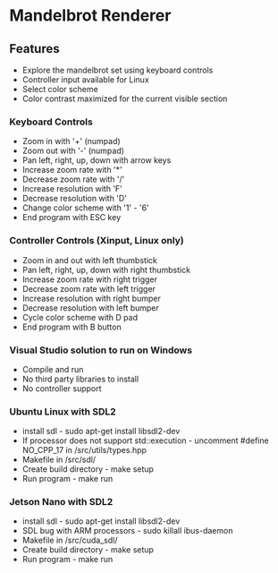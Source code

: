 # Mandelbrot Renderer

## Features
* Explore the mandelbrot set using keyboard controls
* Controller input available for Linux
* Select color scheme
* Color contrast maximized for the current visible section


### Keyboard Controls
* Zoom in with '+' (numpad)
* Zoom out with '-' (numpad)
* Pan left, right, up, down with arrow keys
* Increase zoom rate with '*'
* Decrease zoom rate with '/'
* Increase resolution with 'F'
* Decrease resolution with 'D'
* Change color scheme with '1' - '6'
* End program with ESC key


### Controller Controls (Xinput, Linux only)
* Zoom in and out with left thumbstick
* Pan left, right, up, down with right thumbstick
* Increase zoom rate with right trigger
* Decrease zoom rate with left trigger
* Increase resolution with right bumper
* Decrease resolution with left bumper
* Cycle color scheme with D pad
* End program with B button


### Visual Studio solution to run on Windows
* Compile and run
* No third party libraries to install
* No controller support


### Ubuntu Linux with SDL2
* install sdl - sudo apt-get install libsdl2-dev
* If processor does not support std::execution - uncomment #define NO_CPP_17 in /src/utils/types.hpp
* Makefile in /src/sdl/
* Create build directory - make setup
* Run program - make run


### Jetson Nano with SDL2
* install sdl - sudo apt-get install libsdl2-dev
* SDL bug with ARM processors - sudo killall ibus-daemon
* Makefile in /src/cuda_sdl/
* Create build directory - make setup
* Run program - make run